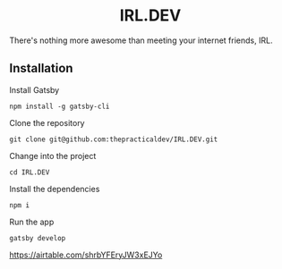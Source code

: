 <h1 align="center">
  IRL.DEV
</h1>
There's nothing more awesome than meeting your internet friends, IRL.

## Installation

Install Gatsby
```
npm install -g gatsby-cli
```

Clone the repository
```
git clone git@github.com:thepracticaldev/IRL.DEV.git
```

Change into the project
```
cd IRL.DEV
```

Install the dependencies
```
npm i
```

Run the app
```
gatsby develop
```

https://airtable.com/shrbYFEryJW3xEJYo
